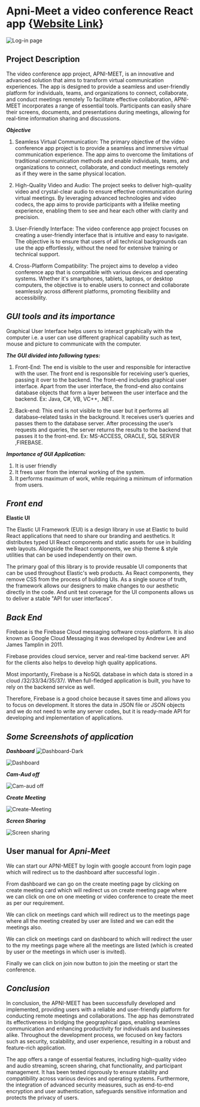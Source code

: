 
# **Apni-Meet** a video conference React app {[Website Link](https://adesh880082.github.io/Apni-Meet/)}

![Log-in page](https://github.com/adesh880082/Apni-Meet/assets/65299968/490c5337-544e-4855-84b6-340d70c4a4b2)

## **Project Description**

The video conference app project, APNI-MEET, is an innovative and advanced solution that aims to transform virtual communication experiences. The app is designed to provide a seamless and user-friendly platform for individuals, teams, and organizations to connect, collaborate, and conduct meetings remotely
To facilitate effective collaboration, APNI-MEET incorporates a range of essential tools. Participants can easily share their screens, documents, and presentations during meetings, allowing for real-time information sharing and discussions.

***Objective***

1. Seamless Virtual Communication: The primary objective of the video conference app project is to provide a seamless and immersive virtual communication experience. The app aims to overcome the limitations of traditional communication methods and enable individuals, teams, and organizations to connect, collaborate, and conduct meetings remotely as if they were in the same physical location.

2. High-Quality Video and Audio: The project seeks to deliver high-quality video and crystal-clear audio to ensure effective communication during virtual meetings. By leveraging advanced technologies and video codecs, the app aims to provide participants with a lifelike meeting experience, enabling them to see and hear each other with clarity and precision.

3. User-Friendly Interface: The video conference app project focuses on creating a user-friendly interface that is intuitive and easy to navigate. The objective is to ensure that users of all technical backgrounds can use the app effortlessly, without the need for extensive training or technical support.

4. Cross-Platform Compatibility: The project aims to develop a video conference app that is compatible with various devices and operating systems. Whether it's smartphones, tablets, laptops, or desktop computers, the objective is to enable users to connect and collaborate seamlessly across different platforms, promoting flexibility and accessibility.
## ***GUI tools and its importance***

Graphical User Interface helps users to interact graphically with the computer i.e. a user can use different graphical capability such as text, mouse and picture to communicate with the computer.

***The GUI divided into following types:***

1. Front-End: The end is visible to the user and responsible for interactive with the user. The front end is responsible for receiving user’s queries, passing it over to the backend. The front–end includes graphical user interface. Apart from the user interface, the frond-end also contains database objects that form a layer between the user interface and the backend. Ex: Java, C#, VB, VC++, .NET.

2. Back-end: This end is not visible to the user but it performs all database–related tasks in the background. It receives user’s queries and passes them to the database server. After processing the user’s requests and queries, the server returns the results to the backend that passes it to the front-end. Ex: MS-ACCESS, ORACLE, SQL SERVER ,FIREBASE.

***Importance of GUI Application:***

1. It is user friendly
2. It frees user from the internal working of the system.
3. It performs maximum of work, while requiring a minimum of   information from users.
## ***Front end***

**Elastic UI**

The Elastic UI Framework (EUI) is a design library in use at Elastic to build React applications that need to share our branding and aesthetics. It distributes typed UI React components and static assets for use in building web layouts. Alongside the React components, we ship theme & style utilities that can be used independently on their own.

The primary goal of this library is to provide reusable UI components that can be used throughout Elastic's web products. As React components, they remove CSS from the process of building UIs. As a single source of truth, the framework allows our designers to make changes to our aesthetic directly in the code. And unit test coverage for the UI components allows us to deliver a stable "API for user interfaces".
## ***Back End***

Firebase is the Firebase Cloud messaging software cross-platform. It is also known as Google Cloud Messaging it was developed by Andrew Lee and James Tamplin in 2011.

Firebase provides cloud service, server and real-time backend server. API for the clients also helps to develop high quality applications.

Most importantly, Firebase is a NoSQL database in which data is stored in a cloud /32/33/34/35/37/. When full-fledged application is built, you have to rely on the backend service as well.

Therefore, Firebase is a good choice because it saves time and allows you to focus on development. It stores the data in JSON file or JSON objects and we do not need to write any server codes, but it is ready-made API for developing and implementation of applications.

## ***Some Screenshots of application***
***Dashboard***
![Dashboard-Dark](https://github.com/adesh880082/Apni-Meet/assets/65299968/7107c9af-cda3-4315-b2b3-6e4579b95326)

![Dashboard](https://github.com/adesh880082/Apni-Meet/assets/65299968/d0949db2-c7eb-4616-a880-19cd9831572f)

***Cam-Aud off*** 

![Cam-aud off](https://github.com/adesh880082/Apni-Meet/assets/65299968/53dddf3a-9433-4b9b-9b8e-bc9b31289221)

***Create Meeting***

![Create-Meeting](https://github.com/adesh880082/Apni-Meet/assets/65299968/23ed7bc6-fc9d-4926-b622-797ecf236aa1)

***Screen Sharing***

![Screen sharing](https://github.com/adesh880082/Apni-Meet/assets/65299968/6c4eeaa6-1d1a-497f-a071-4cc62947ba46)

## User manual for ***Apni-Meet***
We can start our APNI-MEET by login with google account from login page which will redirect us to the dashboard after successful login .

From dashboard we can go on the create meeting page by clicking on create meeting card which will redirect us on create meeting page where we can click on one on one meeting or video conference to create the meet as per our requirement.

We can click on meetings card which will redirect us to the meetings page where all the meeting created by user are listed and we can edit the meetings also.

We can click on meetings card on dashboard to which will redirect the user to the my meetings page where all the meetings are listed (which is created by user or the meetings in which user is invited).

Finally we can click on join now button to join the meeting or start the conference.
## ***Conclusion***

In conclusion, the APNI-MEET has been successfully developed and implemented, providing users with a reliable and user-friendly platform for conducting remote meetings and collaborations. The app has demonstrated its effectiveness in bridging the geographical gaps, enabling seamless communication and enhancing productivity for individuals and businesses alike. Throughout the development process, we focused on key factors such as security, scalability, and user experience, resulting in a robust and feature-rich application.

The app offers a range of essential features, including high-quality video and audio streaming, screen sharing, chat functionality, and participant management. It has been tested rigorously to ensure stability and compatibility across various devices and operating systems. Furthermore, the integration of advanced security measures, such as end-to-end encryption and user authentication, safeguards sensitive information and protects the privacy of users.
